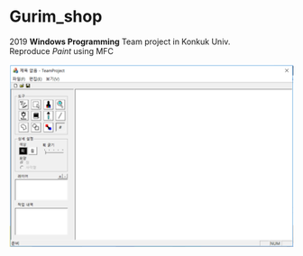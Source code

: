 # Gurim_shop

2019 **Windows Programming** Team project in Konkuk Univ.      
Reproduce *Paint* using MFC

![img](https://github.com/HyezNee/Gurim_shop/blob/main/2019%20%EC%9C%88%ED%94%84%20%ED%8C%80%ED%94%8C/figure.png)
